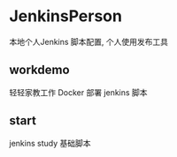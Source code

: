 # JenkinsPerson

本地个人Jenkins 脚本配置, 个人使用发布工具

## workdemo

轻轻家教工作 Docker 部署 jenkins 脚本

## start

jenkins study 基础脚本
